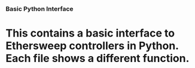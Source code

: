 ### Basic Python Interface

# This contains a basic interface to Ethersweep controllers in Python. Each file shows a different function.

